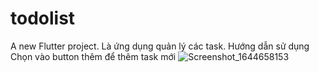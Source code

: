 # todolist

A new Flutter project.
Là ứng dụng quản lý các task.
Hướng dẫn sử dụng
Chọn vào button thêm để thêm task mới
![Screenshot_1644658153](https://user-images.githubusercontent.com/71806597/153836341-b6f1c66b-656d-464b-9856-d0f5f3005b7b.png)
